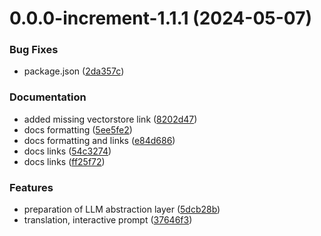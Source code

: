 # 0.0.0-increment-1.1.1 (2024-05-07)

### Bug Fixes

* package.json ([2da357c](https://github.com/kyr0/ftr-ki-tools/commit/2da357c45e1969198b99550974fa33a851790367))


### Documentation

* added missing vectorstore link ([8202d47](https://github.com/kyr0/ftr-ki-tools/commit/8202d479152d429b5524209aa26552a586b448ac))
* docs formatting ([5ee5fe2](https://github.com/kyr0/ftr-ki-tools/commit/5ee5fe2d0aa19adcacb04b64456631218db46bc3))
* docs formatting and links ([e84d686](https://github.com/kyr0/ftr-ki-tools/commit/e84d6869ab1ebbc7db94ea938dad0ba2b0ed2317))
* docs links ([54c3274](https://github.com/kyr0/ftr-ki-tools/commit/54c32746c99e6a59b5cecbb678d3dba9d0724b1b))
* docs links ([ff25f72](https://github.com/kyr0/ftr-ki-tools/commit/ff25f727c24bffbb7811e5234b53c643940200e6))

### Features

* preparation of LLM abstraction layer ([5dcb28b](https://github.com/kyr0/ftr-ki-tools/commit/5dcb28bd42450171336564323f84ea964b6029bb))
* translation, interactive prompt ([37646f3](https://github.com/kyr0/ftr-ki-tools/commit/37646f3349514e42521bdf00e3d26b1419a69e10))


